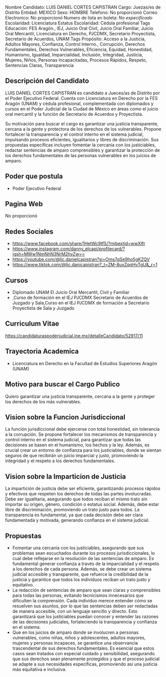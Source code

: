 Nombre Candidato: LUIS DANIEL CORTES CAPISTRAN
Cargo: Juezas/es de Distrito
Entidad: MEXICO
Sexo: HOMBRE
Telefono: No proporcionó
Correo Electronico: No proporcionó
Numero de lista en boleta: *No especificado*
Escolaridad: Licenciatura
Estatus Escolaridad: Cédula profesional
Tags Educación: FES Aragón., IEJ, Juicio Oral Civil, Juicio Oral Familiar, Juicio Oral Mercantil, Licenciatura en Derecho, PJCDMX, Secretario Proyectista, Secretario de Acuerdos, UNAM
Tags Propósito: Acceso a la Justicia, Adultos Mayores, Confianza, Control Interno., Corrupción, Derechos Fundamentales, Derechos Vulnerables, Eficiencia, Equidad, Honestidad, Humanismo, Igualdad, Imparcialidad, Inclusión, Integridad, Justicia, Mujeres, Niños, Personas Incapacitadas, Procesos Rápidos, Respeto, Sentencias Claras, Transparencia


## Descripción del Candidato 

LUIS DANIEL CORTES CAPISTRAN es candidato a Jueces/as de Distrito por el Poder Ejecutivo Federal. Cuenta con Licenciatura en Derecho por la FES Aragón (UNAM) y cédula profesional, complementada con diplomados y cursos en el Poder Judicial de la Ciudad de México en áreas como el juicio oral mercantil y la función de Secretario de Acuerdos y Proyectista.

Su motivación para buscar el cargo es garantizar una justicia transparente, cercana a la gente y protectora de los derechos de los vulnerables. Propone fortalecer la transparencia y el control interno en el sistema judicial, impulsando procesos eficientes, igualitarios y libres de discriminación. Sus propuestas específicas incluyen fomentar la cercanía con los justiciables, redactar sentencias de amparo comprensibles y garantizar la protección de los derechos fundamentales de las personas vulnerables en los juicios de amparo.


## Poder que postula

- Poder Ejecutivo Federal


## Pagina Web

No proporcionó


## Redes Sociales

- https://www.facebook.com/share/1HetWc9tfS/?mibextid=wwXIfr
- https://www.instagram.com/danny_elcapi/profilecard/?igsh=MWw1NmNhN3NrM2hvZw==
- https://youtube.com/@lic.danielcapistran?si=Oms7qSe9ho5gKZQV
- https://www.tiktok.com/@lic.danicapistran?_t=ZM-8uxZqqHvTgU&_r=1


## Cursos

- Diplomado UNAM El Juicio Oral Mercantil, Civil y Familiar
- ,Curso de formación en el IEJ PJCDMX Secretario de Acuerdos de Juzgado y Sala,Curso en el IEJ PJCDMX de formación a Secretario Proyectista de Sala y Juzgado


## Curriculum Vitae

https://candidaturaspoderjudicial.ine.mx/detalleCandidato/52917/11


## Trayectoria Academica

- Licenciatura en Derecho en la Facultad de Estudios Superiores Aragón (UNAM)


## Motivo para buscar el Cargo Publico

Quiero garantizar una justicia transparente, cercana a la gente y proteger los derechos de los más vulnerables.


## Vision sobre la Funcion Jurisdiccional

La función jurisdiccional debe ejercerse con total honestidad, sin tolerancia a la corrupción. Se propone fortalecer los mecanismos de transparencia y control interno en el sistema judicial, para garantizar que todas las decisiones se basen en el humanismo, los hechos y la ley. Además, es crucial crear un entorno de confianza para los justiciables, donde se sientan seguros de que recibirán un juicio imparcial y justo, promoviendo la integridad y el respeto a los derechos fundamentales.


## Vision sobre la Imparticion de Justicia

La impartición de justicia debe ser eficiente, garantizando procesos rápidos y efectivos que respeten los derechos de todas las partes involucradas. Debe ser igualitaria, asegurando que todos reciban el mismo trato sin importar su origen, género, condición o estatus social. Además, debe estar libre de discriminación, promoviendo un trato justo para todos. La transparencia es fundamental, ya que cada decisión debe ser clara fundamentada y motivada, generando confianza en el sistema judicial.


## Propuestas

- Fomentar una cercanía con los justiciables, asegurando que sus problemas sean escuchados durante los procesos jurisdiccionales, lo cual debe reflejarse en la resolución de las sentencias de amparo. Es fundamental generar confianza a través de la imparcialidad y el respeto a los derechos de cada persona. Además, se debe crear un sistema judicial accesible y transparente, que refuerce la credibilidad de la justicia y garantice que todos los individuos reciban un trato justo y equitativo.
- La redacción de sentencias de amparo que sean claras y comprensibles para todas las personas, evitando tecnicismos innecesarios que dificulten la comprensión. Cada individuo merece entender cómo se resuelven sus asuntos, por lo que las sentencias deben ser redactadas de manera accesible, con un lenguaje sencillo y directo. Esto garantizará que los justiciables puedan conocer y entender las razones de las decisiones judiciales, fortaleciendo la transparencia y confianza en el sistema.
- Que en los juicios de amparo donde se involucren a personas vulnerables, como niñas, niños y adolescentes, adultos mayores, mujeres y personas incapaces, se garantice una observancia trascendental de sus derechos fundamentales. Es esencial que estos casos sean tratados con especial cuidado y sensibilidad, asegurando que sus derechos sean plenamente protegidos y que el proceso judicial se adapte a sus necesidades específicas, promoviendo así una justicia más equitativa e inclusiva.

